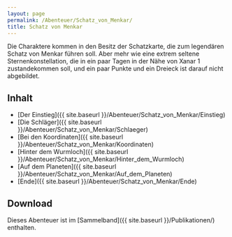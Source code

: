 ```yaml
---
layout: page
permalink: /Abenteuer/Schatz_von_Menkar/
title: Schatz von Menkar
---
```




Die Charaktere kommen in den Besitz der Schatzkarte, die zum legendären Schatz von Menkar führen soll. Aber mehr wie eine extrem seltene Sternenkonstellation, die in ein paar Tagen in der Nähe von Xanar 1 zustandekommen soll, und ein paar Punkte und ein Dreieck ist darauf nicht abgebildet.

## Inhalt

- [Der Einstieg]({{ site.baseurl }}/Abenteuer/Schatz_von_Menkar/Einstieg)
- [Die Schläger]({{ site.baseurl }}/Abenteuer/Schatz_von_Menkar/Schlaeger)
- [Bei den Koordinaten]({{ site.baseurl }}/Abenteuer/Schatz_von_Menkar/Koordinaten)
- [Hinter dem Wurmloch]({{ site.baseurl }}/Abenteuer/Schatz_von_Menkar/Hinter_dem_Wurmloch)
- [Auf dem Planeten]({{ site.baseurl }}/Abenteuer/Schatz_von_Menkar/Auf_dem_Planeten)
- [Ende]({{ site.baseurl }}/Abenteuer/Schatz_von_Menkar/Ende)

## Download

Dieses Abenteuer ist im [Sammelband]({{ site.baseurl }}/Publikationen/) enthalten.
